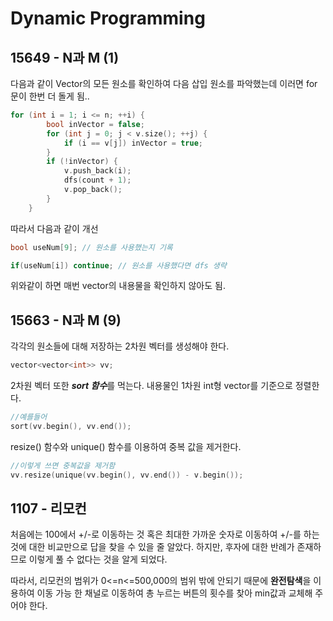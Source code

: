 # Dynamic Programming

## 15649 - N과 M (1)

다음과 같이 Vector의 모든 원소를 확인하여 다음 삽입 원소를 파악했는데 이러면 for문이 한번 더 돌게 됨..
```C
for (int i = 1; i <= n; ++i) {
        bool inVector = false;
        for (int j = 0; j < v.size(); ++j) {
            if (i == v[j]) inVector = true;
        }
        if (!inVector) {
            v.push_back(i);
            dfs(count + 1);
            v.pop_back();
        }
    }
```

따라서 다음과 같이 개선

```C
bool useNum[9]; // 원소를 사용했는지 기록

if(useNum[i]) continue; // 원소를 사용했다면 dfs 생략
```

위와같이 하면 매번 vector의 내용물을 확인하지 않아도 됨.

## 15663 - N과 M (9)

각각의 원소들에 대해 저장하는 2차원 벡터를 생성해야 한다.

```C
vector<vector<int>> vv;
```

2차원 벡터 또한 <i><strong>sort 함수</strong></i>를 먹는다.
내용물인 1차원 int형 vector를 기준으로 정렬한다.
```c
//예를들어
sort(vv.begin(), vv.end());
```

resize() 함수와 unique() 함수를 이용하여 중복 값을 제거한다.

```C
//이렇게 쓰면 중복값을 제거함
vv.resize(unique(vv.begin(), vv.end()) - v.begin());
```

## 1107 - 리모컨

처음에는 100에서 +/-로 이동하는 것 혹은 최대한 가까운 숫자로 이동하여 +/-를 하는 것에 대한 비교만으로 답을 찾을 수 있을 줄 알았다. 하지만, 후자에 대한 반례가 존재하므로 이렇게 풀 수 없다는 것을 알게 되었다.

따라서, 리모컨의 범위가 0<=n<=500,000의 범위 밖에 안되기 때문에 <b>완전탐색</b>을 이용하여 이동 가능 한 채널로 이동하여 총 누르는 버튼의 횟수를 찾아 min값과 교체해 주어야 한다.
